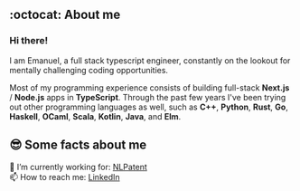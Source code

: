 ## :octocat: About me

### Hi there!

I am Emanuel, a full stack typescript engineer, constantly on the lookout for mentally challenging coding opportunities.

Most of my programming experience consists of building full-stack **Next.js** / **Node.js** apps in **TypeScript**. Through the past few years I've been trying out other programming languages as well, such as **C++**, **Python**, **Rust**, **Go**, **Haskell**, **OCaml**, **Scala**, **Kotlin**, **Java**, and **Elm**.

## 😎 Some facts about me

🌱 I’m currently working for: [NLPatent](https://www.nlpatent.com/)  
📫 How to reach me: [LinkedIn](https://www.linkedin.com/in/emanuel-farauanu/)  


